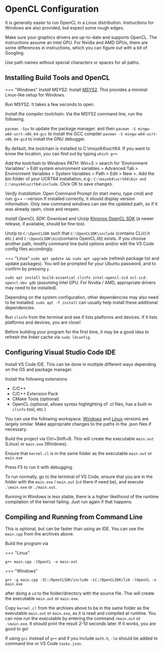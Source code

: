 # OpenCL Configuration

It is generally easier to run OpenCL in a Linux distribution. Instructions for Windows are also provided, but expect some rough edges.

Make sure your graphics drivers are up-to-date and supports OpenCL. The instructions assume an Intel GPU. For Nvidia and AMD GPUs, there are some differences in instructions, which you can figure out with a bit of Googling.

Use path names without special characters or spaces for all paths.

## Installing Build Tools and OpenCL

=== "Windows"
  *Install MSYS2*: Install [MSYS2](https://github.com/msys2/msys2-installer/releases/download/2025-08-30/msys2-x86_64-20250830.exe). This provides a minimal Linux-like setup for Windows.

  Run MSYS2. It takes a few seconds to open.

  *Install the compiler toolchain*: Via the MSYS2 command line, run the following.

  `pacman -Syu` to update the package manager.
  and then
  `pacman -S mingw-w64-ucrt-x86_64-gcc` to install the GCC compiler
  `pacman -S mingw-w64-ucrt-x86_64-gcd` to install the GNU debugger.

  By default, the toolchain is installed to C:\msys64\ucrt64. If you want to know the location, you can find out by typing `which g++`.

  *Add the toolchain to Windows PATH*: Win+S > search for 'Environment Variables' > Edit system environment variables > Advanced Tab > Environment Variables > System Variables > Path > Edit > New >. Add the bin folder of your UCRT64 installation, e.g.: `C:\msys64\ucrt64\bin and C:\msys64\ucrt64\include`. Click OK to save changes.

  *Verify Installation*: Open Command Prompt (in start menu, type cmd) and run: g++ --version
  If installed correctly, it should display version information. Only new command windows can see the updated path, so if it was already open, close and reopen.

  *Install OpenCL SDK*: Download and Unzip [Khronos OpenCL SDK](https://github.com/KhronosGroup/OpenCL-SDK/releases/download/v2025.07.23/OpenCL-SDK-v2025.07.23-Win-x64.zip) (a newer release, if available, should be fine too).

  Unzip to `C:\OpenCLSDK` such that `C:\OpenCLSDK\include` (contains CL/cl.h etc.) and `C:\OpenCLSDK\bin`(contains OpenCL.lib) exists. If you choose another path, modify command line build options and/or edit the VS Code config files accordingly.

=== "Linux"
  `sudo apt update && sudo apt upgrade` (refresh package list and update packages). You will be prompted for your Ubuntu password, and to confirm by pressing `y`.

  `sudo apt install build-essential clinfo intel-opencl-icd ocl-icd-opencl-dev gdb` (assuming Intel GPU. For Nvidia / AMD, appropriate drivers may need to be installed).
  
  Depending on the system configuration, other dependencies may also need to be installed. `sudo apt -f install` can usually help install these additional dependencies.

  Run `clinfo` from the terminal and see if lists platforms and devices. If it lists platforms and devices, you are close!

  Before building your program for the first time, it may be a good idea to refresh the linker cache via `sudo ldconfig`.

## Configuring Visual Studio Code IDE

Install VS Code IDE. This can be done in multiple different ways depending on the OS and package manager.

Install the following extensions

* C/C++
* C/C++ Extension Pack
* CMake Tools (optional)
* OpenCL (optional, allows syntax highlighting of .cl files, has a built-in `clinfo` tool, etc.)

You can use the following workspace. [Windows](../code_templates/Assignment_3/Asst3_OpenCL_Win.zip) and [Linux](../code_templates/Assignment_3/Asst3_OpenCL_Lin.zip) versions are largely similar. Make appropriate changes to the paths in the .json files if necessary.

Build the project via Ctrl+Shift+B. This will create the executable `main.out` (Linux) or `main.exe` (Windows).

Ensure that `kernel.cl` is in the same folder as the executable `main.out` or `main.exe`

Press F5 to run it with debugging.

To run normally, go to the terminal of VS Code, ensure that you are in the folder with the `main.exe` / `main.out` (`cd` there if need be), and execute `.\main.exe` or `./main.out`.

Running in Windows is less stable, there is a higher likelihood of the runtime compilation of the kernel failing. Just run again if that happens.

## Compiling and Running from Command Line

This is optional, but can be faster than using an IDE. You can use the `main.cpp` from the archives above.

Build the program via

=== "Linux"

`g++ main.cpp -lOpenCL -o main.out`

=== "Windows"

`g++ -g main.cpp -IC:/OpenCLSDK/include -LC:/OpenCLSDK/lib -lOpenCL -o main.exe`

after doing a `cd` to the folder/directory with the source file. This will create the executable `main.out` or `main.exe`.

Copy `kernel.cl` from the archives above to be in the same folder as the executable `main.out` or `main.exe`, as it is read and compiled at runtime. You can now run the executable by entering the command `/main.out` or `.\main.exe`. It should print the result 2-10 seconds later. If it works, you are good to go!

If using `gcc` instead of `g++` and if you include `math.h`, `-lm` should be added to command line or VS Code `tasks.json`.
